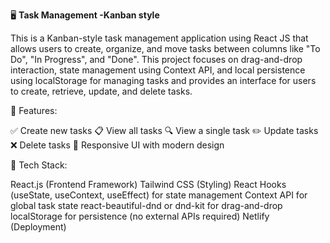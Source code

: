 🖥️ **Task Management -Kanban style**


This is a Kanban-style task management application using React JS that allows users to create, organize, and move tasks between columns like "To Do", "In Progress", and "Done". This project focuses on drag-and-drop interaction, state management using Context API, and local persistence using localStorage for managing tasks and provides an interface for users to create, retrieve, update, and delete tasks.

🚀 Features:

✅ Create new tasks
📋 View all tasks
🔍 View a single task
✏️ Update tasks
❌ Delete tasks
🎨 Responsive UI with modern design


📌 Tech Stack:

React.js (Frontend Framework)
Tailwind CSS (Styling)
React Hooks (useState, useContext, useEffect) for state management
Context API for global task state
react-beautiful-dnd or dnd-kit for drag-and-drop
localStorage for persistence (no external APIs required)
Netlify (Deployment)
